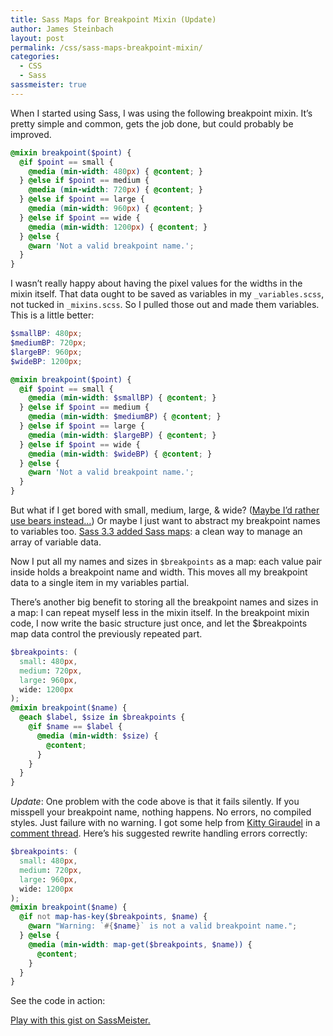 ```yaml
---
title: Sass Maps for Breakpoint Mixin (Update)
author: James Steinbach
layout: post
permalink: /css/sass-maps-breakpoint-mixin/
categories:
  - CSS
  - Sass
sassmeister: true
---
```

When I started using Sass, I was using the following breakpoint mixin. It&#8217;s pretty simple and common, gets the job done, but could probably be improved.

~~~scss
@mixin breakpoint($point) {
  @if $point == small {
    @media (min-width: 480px) { @content; }
  } @else if $point == medium {
    @media (min-width: 720px) { @content; }
  } @else if $point == large {
    @media (min-width: 960px) { @content; }
  } @else if $point == wide {
    @media (min-width: 1200px) { @content; }
  } @else {
    @warn 'Not a valid breakpoint name.';
  }
}
~~~

I wasn&#8217;t really happy about having the pixel values for the widths in the mixin itself. That data ought to be saved as variables in my `_variables.scss`, not tucked in `_mixins.scss`. So I pulled those out and made them variables. This is a little better:

~~~scss
$smallBP: 480px;
$mediumBP: 720px;
$largeBP: 960px;
$wideBP: 1200px;

@mixin breakpoint($point) {
  @if $point == small {
    @media (min-width: $smallBP) { @content; }
  } @else if $point == medium {
    @media (min-width: $mediumBP) { @content; }
  } @else if $point == large {
    @media (min-width: $largeBP) { @content; }
  } @else if $point == wide {
    @media (min-width: $wideBP) { @content; }
  } @else {
    @warn 'Not a valid breakpoint name.';
  }
}
~~~

But what if I get bored with small, medium, large, & wide? ([Maybe I&#8217;d rather use bears instead…][1]) Or maybe I just want to abstract my breakpoint names to variables too. [Sass 3.3 added Sass maps][2]: a clean way to manage an array of variable data.

Now I put all my names and sizes in `$breakpoints` as a map: each value pair inside holds a breakpoint name and width. This moves all my breakpoint data to a single item in my variables partial.

There&#8217;s another big benefit to storing all the breakpoint names and sizes in a map: I can repeat myself less in the mixin itself. In the breakpoint mixin code, I now write the basic structure just once, and let the $breakpoints map data control the previously repeated part.

~~~scss
$breakpoints: (
  small: 480px,
  medium: 720px,
  large: 960px,
  wide: 1200px
);
@mixin breakpoint($name) {
  @each $label, $size in $breakpoints {
    @if $name == $label {
      @media (min-width: $size) {
        @content;
      }
    }
  }
}
~~~

*Update*: One problem with the code above is that it fails silently. If you misspell your breakpoint name, nothing happens. No errors, no compiled styles. Just failure with no warning. I got some help from [Kitty Giraudel][3] in a [comment thread][4]. Here&#8217;s his suggested rewrite handling errors correctly:

~~~scss
$breakpoints: (
  small: 480px,
  medium: 720px,
  large: 960px,
  wide: 1200px
);
@mixin breakpoint($name) {
  @if not map-has-key($breakpoints, $name) {
    @warn "Warning: `#{$name}` is not a valid breakpoint name.";
  } @else {
    @media (min-width: map-get($breakpoints, $name)) {
      @content;
    }
  }
}
~~~

See the code in action:

<p class="sassmeister" data-gist-id="c88f9357661530a02f9b" data-height="480" data-theme="tomorrow"><a href="http://sassmeister.com/gist/c88f9357661530a02f9b">Play with this gist on SassMeister.</a></p>

 [1]: http://css-tricks.com/media-queries-sass-3-2-and-codekit/ "Chris Coyier names his media queries after bears."
 [2]: http://blog.sass-lang.com/posts/184094-sass-33-is-released "Sass 3.3 Release"
 [3]: http://kittygiraudel.com/ "Kitty Giraudel"
 [4]: http://www.sitepoint.com/css-sass-styleguide/#comment-1288013797 "My Current CSS and Sass Styleguide"
